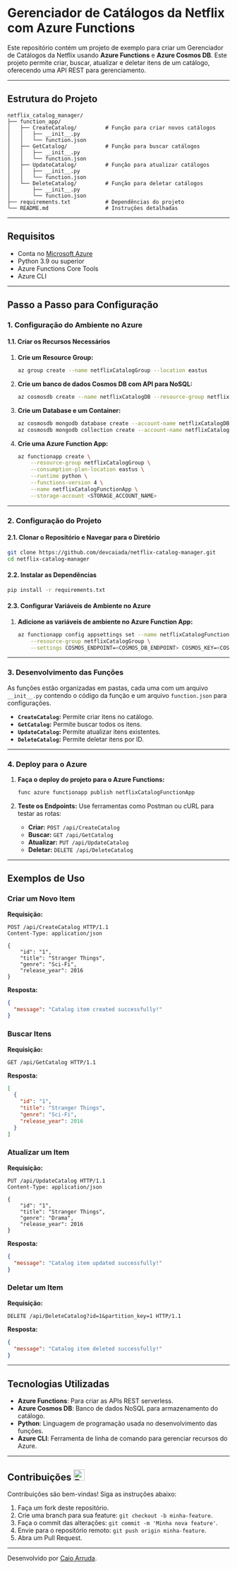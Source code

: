 # Gerenciador de Catálogos da Netflix com Azure Functions

Este repositório contém um projeto de exemplo para criar um Gerenciador de Catálogos da Netflix usando **Azure Functions** e **Azure Cosmos DB**. Este projeto permite criar, buscar, atualizar e deletar itens de um catálogo, oferecendo uma API REST para gerenciamento.

---

## Estrutura do Projeto

```plaintext
netflix_catalog_manager/
├── function_app/
│   ├── CreateCatalog/         # Função para criar novos catálogos
│   │   ├── __init__.py
│   │   └── function.json
│   ├── GetCatalog/            # Função para buscar catálogos
│   │   ├── __init__.py
│   │   └── function.json
│   ├── UpdateCatalog/         # Função para atualizar catálogos
│   │   ├── __init__.py
│   │   └── function.json
│   └── DeleteCatalog/         # Função para deletar catálogos
│       ├── __init__.py
│       └── function.json
├── requirements.txt           # Dependências do projeto
└── README.md                  # Instruções detalhadas
```

---

## Requisitos

- Conta no [Microsoft Azure](https://azure.microsoft.com/)
- Python 3.9 ou superior
- Azure Functions Core Tools
- Azure CLI

---

## Passo a Passo para Configuração

### 1. Configuração do Ambiente no Azure

#### 1.1. Criar os Recursos Necessários

1. **Crie um Resource Group:**

   ```bash
   az group create --name netflixCatalogGroup --location eastus
   ```

2. **Crie um banco de dados Cosmos DB com API para NoSQL:**

   ```bash
   az cosmosdb create --name netflixCatalogDB --resource-group netflixCatalogGroup --kind MongoDB
   ```

3. **Crie um Database e um Container:**

   ```bash
   az cosmosdb mongodb database create --account-name netflixCatalogDB --resource-group netflixCatalogGroup --name CatalogDatabase
   az cosmosdb mongodb collection create --account-name netflixCatalogDB --resource-group netflixCatalogGroup --database-name CatalogDatabase --name CatalogCollection --partition-key-path "/id"
   ```

4. **Crie uma Azure Function App:**
   ```bash
   az functionapp create \
       --resource-group netflixCatalogGroup \
       --consumption-plan-location eastus \
       --runtime python \
       --functions-version 4 \
       --name netflixCatalogFunctionApp \
       --storage-account <STORAGE_ACCOUNT_NAME>
   ```

---

### 2. Configuração do Projeto

#### 2.1. Clonar o Repositório e Navegar para o Diretório

```bash
git clone https://github.com/devcaiada/netflix-catalog-manager.git
cd netflix-catalog-manager
```

#### 2.2. Instalar as Dependências

```bash
pip install -r requirements.txt
```

#### 2.3. Configurar Variáveis de Ambiente no Azure

1. **Adicione as variáveis de ambiente no Azure Function App:**
   ```bash
   az functionapp config appsettings set --name netflixCatalogFunctionApp \
       --resource-group netflixCatalogGroup \
       --settings COSMOS_ENDPOINT=<COSMOS_DB_ENDPOINT> COSMOS_KEY=<COSMOS_DB_KEY>
   ```

---

### 3. Desenvolvimento das Funções

As funções estão organizadas em pastas, cada uma com um arquivo `__init__.py` contendo o código da função e um arquivo `function.json` para configurações.

- **`CreateCatalog`:** Permite criar itens no catálogo.
- **`GetCatalog`:** Permite buscar todos os itens.
- **`UpdateCatalog`:** Permite atualizar itens existentes.
- **`DeleteCatalog`:** Permite deletar itens por ID.

---

### 4. Deploy para o Azure

1. **Faça o deploy do projeto para o Azure Functions:**

   ```bash
   func azure functionapp publish netflixCatalogFunctionApp
   ```

2. **Teste os Endpoints:**
   Use ferramentas como Postman ou cURL para testar as rotas:

   - **Criar:** `POST /api/CreateCatalog`
   - **Buscar:** `GET /api/GetCatalog`
   - **Atualizar:** `PUT /api/UpdateCatalog`
   - **Deletar:** `DELETE /api/DeleteCatalog`

---

## Exemplos de Uso

### Criar um Novo Item

**Requisição:**

```http
POST /api/CreateCatalog HTTP/1.1
Content-Type: application/json

{
    "id": "1",
    "title": "Stranger Things",
    "genre": "Sci-Fi",
    "release_year": 2016
}
```

**Resposta:**

```json
{
  "message": "Catalog item created successfully!"
}
```

### Buscar Itens

**Requisição:**

```http
GET /api/GetCatalog HTTP/1.1
```

**Resposta:**

```json
[
  {
    "id": "1",
    "title": "Stranger Things",
    "genre": "Sci-Fi",
    "release_year": 2016
  }
]
```

### Atualizar um Item

**Requisição:**

```http
PUT /api/UpdateCatalog HTTP/1.1
Content-Type: application/json

{
    "id": "1",
    "title": "Stranger Things",
    "genre": "Drama",
    "release_year": 2016
}
```

**Resposta:**

```json
{
  "message": "Catalog item updated successfully!"
}
```

### Deletar um Item

**Requisição:**

```http
DELETE /api/DeleteCatalog?id=1&partition_key=1 HTTP/1.1
```

**Resposta:**

```json
{
  "message": "Catalog item deleted successfully!"
}
```

---

## Tecnologias Utilizadas

- **Azure Functions**: Para criar as APIs REST serverless.
- **Azure Cosmos DB**: Banco de dados NoSQL para armazenamento do catálogo.
- **Python**: Linguagem de programação usada no desenvolvimento das funções.
- **Azure CLI**: Ferramenta de linha de comando para gerenciar recursos do Azure.

---

## Contribuições <img src="https://raw.githubusercontent.com/Tarikul-Islam-Anik/Animated-Fluent-Emojis/master/Emojis/Travel%20and%20places/Rocket.png" alt="Rocket" width="25" height="25" />

Contribuições são bem-vindas! Siga as instruções abaixo:

1. Faça um fork deste repositório.
2. Crie uma branch para sua feature: `git checkout -b minha-feature`.
3. Faça o commit das alterações: `git commit -m 'Minha nova feature'`.
4. Envie para o repositório remoto: `git push origin minha-feature`.
5. Abra um Pull Request.

---

Desenvolvido por [Caio Arruda](https://github.com/devcaiada).
